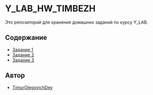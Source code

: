 # Y_LAB_HW_TIMBEZH

Это репозиторий для хранения домашних заданий по курсу Y_LAB.

## Содержание

* [Задание 1](/task1.md)
* [Задание 2](/task2.md)
* [Задание 3](/task3.md)

## Автор

* [TimurOlegovichDev](https://github.com/TimurOlegovichDev)
